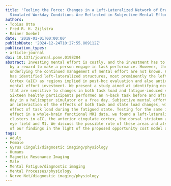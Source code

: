 ```yaml
---
title: 'Feeling the Force: Changes in a Left-Lateralized Network of Brain Areas under
  Simulated Workday Conditions Are Reflected in Subjective Mental Effort Investment'
authors:
- Tobias Otto
- Fred R. H. Zijlstra
- Rainer Goebel
date: '2018-01-01T00:00:00'
publishDate: '2024-12-24T10:27:55.809112Z'
publication_types:
- article-journal
doi: 10.1371/journal.pone.0198204
abstract: Investing mental effort is costly, and the investment has to be matched
  by a reward to make a person engage in task performance. However, the neural structures
  underlying the continued management of mental effort are not known. Previous work
  has identified left-lateralized structures, most prominently the left anterior Insular
  Cortex (aIC) as regions implied in post-hoc evaluation and also anticipation of
  mental effort investment. We present a study aimed at identifying neural structures
  that are sensitive to changes in both task load and fatigue-induced state load.
  Sixteen healthy participants performed an n-back task before and after a fatigue-inducing
  day in a helicopter simulator or a free day. Subjective mental effort ratings showed
  an interaction of the effects of both task and state load changes, with a reduced
  effect of task load during the fatigued state. Testing for the same interaction
  effect in a whole-brain functional MRI data, we found a left-lateralized group of
  clusters in aIC, the anterior cingulate cortex, the dorsal striatum and frontal
  eye field and M1. We discuss the possible role of these areas and also the relevance
  of our findings in the light of the proposed opportunity cost model of mental effort.
tags:
- Adult
- Female
- Gyrus Cinguli/diagnostic imaging/physiology
- Humans
- Magnetic Resonance Imaging
- Male
- Mental Fatigue/diagnostic imaging
- Mental Processes/physiology
- Nerve Net/diagnostic imaging/physiology
---
```

